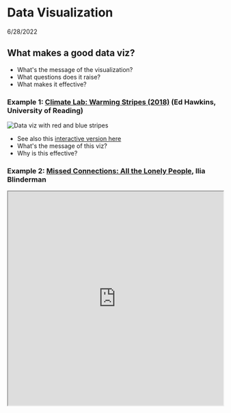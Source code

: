 # Data Visualization

6/28/2022

## What makes a good data viz?

- What's the message of the visualization?
- What questions does it raise?
- What makes it effective?

### Example 1: [Climate Lab: Warming Stripes (2018)](https://www.climate-lab-book.ac.uk/2018/warming-stripes/)  (Ed Hawkins, University of Reading)

![Data viz with red and blue stripes](https://showyourstripes.info/stripes/GLOBE---1850-2021-MO.png)

- See also this [interactive version here](https://showyourstripes.info/s/globe)
- What's the message of this viz?
- Why is this effective?

### Example 2: [Missed Connections: All the Lonely People](https://s3.amazonaws.com/blinderman-lede/missed_connections/zoomcircles.html), Ilia Blinderman

<iframe title="Missed Connections: All the Lonely People" width="100%" height="500" src="https://s3.amazonaws.com/blinderman-lede/missed_connections/zoomcircles.html">

[Direct link to visualization - Missed Connections: All the Lonely People](https://s3.amazonaws.com/blinderman-lede/missed_connections/zoomcircles.html))

[Blog post](http://iliablinderman.com/connections/)

### Example 3: [NY Times: Punishing Reach of Racism for Black Boys](https://www.nytimes.com/interactive/2018/03/19/upshot/race-class-white-and-black-men.html?mtrref=search.brave.com&assetType=PAYWALL) (3/19/2018) 

NB: url is paywalled - use [NY Times Academic pass](https://myaccount.nytimes.com/edupass/claim) to view.

See also: more info about the [Opportunity Insights study that developed the data](https://opportunityinsights.org/paper-category/race/)

### Example 4:  [Dunham's Data, Interactive Flow of Katherine Dunham's Dancers, Drummers, and Singers](https://visualizations.dunhamsdata.org/1947-60personnelflow/) (2019) 

See also [blog post by Kate Elswit and Harmony Bench](https://www.dunhamsdata.org/blog/checking-in-the-flows-of-dunhams-performers)



## How do you make a data viz?

### Get data

- Collect it
- Find a dataset
- Clean and organize it
- Get to know the context and effects of the data collection process
- Basic info: try using [wtf csv](https://www.databasic.io/en/wtfcsv/)

### Analyze data

- What types of data do you have? | Numeric | Categoric | geographic | relationships | temporal
- How many variables do you have? How do your variables relate to each other? | quantities/distribution | correlation | part of a whole | change over time | relationships
- What questions can you ask your dataset?

### Create visualizations

- What will you show? 
  - All variables? Relationships between variables? 
  - Summaries? Every data point?
- What graph types would best communicate your data story?
  - Useful resource: [From Data to Viz](https://www.data-to-viz.com/)
  - Use your imagination! Draw your visualization on paper.
- Design considerations:
  - What methods can you use to convey your variables?
  - How can you make the results visually compelling and communicative?
  - How can you make them more accessible?

### Storytelling

- What should viewers take away from your visualization?
- What kind of contextual information is needed for them to understand it?


## Activity: collecting and drawing data

### Collecting
- How many countries and US states have you lived in? For how long?
- List all the locations, with the approximate number of years you have lived there
- Add your name, each location, and the number of years to [this excell sheet](https://brynmawr.sharepoint.com/:x:/s/dssf/EUkTDIyekKxMmwkVKc4QoyQBmbGNDN1-e7j6KtlIkLjjyA?e=eMmAyo)

### Drawing
- In groups of 3: draw this dataset, however you like
- 2 different versions

## Resources

### Sources for datasets
- [Open Data Philly](https://www.opendataphilly.org/)
- [Data is Plural Newsletter](https://www.data-is-plural.com/)

### Tools for analyzing data

### Data viz tools
- [Raw graphs](https://rawgraphs.io/)
- MS Excel - pivot tables & charts
- [ObservableHQ](https://observablehq.com/@observablehq/user-manual) - an interactive creative coding platform
  - [D3 Javascript tutorial using ObservableHQ](https://observablehq.com/@d3/learn-d3-data?collection=@d3/learn-d3)
- [Tableau Public](https://public.tableau.com/en-us/s/download)
- Programming languages
  - Javascript D3
  - R; plotly
- Python libraries
  - Seaborn
  - Altair
- Palladio
- Adobe Illustrator (available in lab computers) - for customizing design

### Other resources

- Data Carpentries workshop: [data organization for social scientists](https://datacarpentry.org/spreadsheets-socialsci/)

**NB** correlation is not causation - see [spurious correlations](https://www.tylervigen.com/spurious-correlations)

<!--
[Nabil - computational essays](https://observablehq.com/@bulbil/computational-essay?collection=@bulbil/computational-essays)


-->